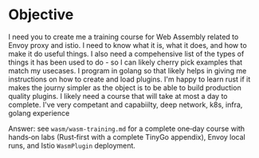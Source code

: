 # Objective

I need you to create me a training course for Web Assembly related to Envoy proxy and istio.
I need to know what it is, what it does, and how to make it do useful things.
I also need a compehensive list of the types of things it has been used to do - so I can likely cherry pick examples that match my usecases.
I program in golang so that likely helps in giving me instructions on how to create and load plugins. I'm happy to learn rust if it makes the journy simpler
as the object is to be able to build production quality plugins.
I likely need a course that will take at most a day to complete.
I've very competant and capabiilty, deep network, k8s, infra, golang experience
 
Answer: see `wasm/wasm-training.md` for a complete one‑day course with hands‑on labs (Rust‑first with a complete TinyGo appendix), Envoy local runs, and Istio `WasmPlugin` deployment.
